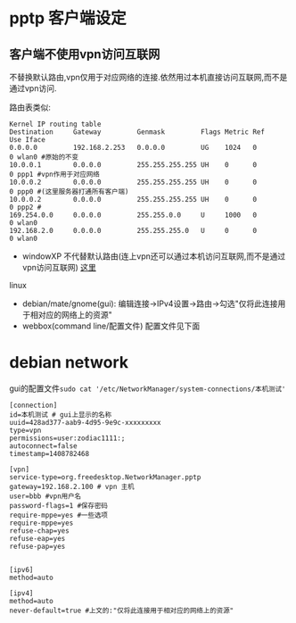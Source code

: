 # pptp 客户端设定

## 客户端不使用vpn访问互联网

不替换默认路由,vpn仅用于对应网络的连接.依然用过本机直接访问互联网,而不是通过vpn访问.

路由表类似:

```text
Kernel IP routing table
Destination     Gateway         Genmask         Flags Metric Ref    Use Iface
0.0.0.0         192.168.2.253   0.0.0.0         UG    1024   0        0 wlan0 #原始的不变
10.0.0.1        0.0.0.0         255.255.255.255 UH    0      0        0 ppp1 #vpn作用于对应网络
10.0.0.2        0.0.0.0         255.255.255.255 UH    0      0        0 ppp0 #(这里服务器打通所有客户端)
10.0.0.2        0.0.0.0         255.255.255.255 UH    0      0        0 ppp2 #
169.254.0.0     0.0.0.0         255.255.0.0     U     1000   0        0 wlan0
192.168.2.0     0.0.0.0         255.255.255.0   U     0      0        0 wlan0
```

* windowXP 不代替默认路由(连上vpn还可以通过本机访问互联网,而不是通过vpn访问互联网) [这里](http://service.tp-link.com.cn/detail_article_414.html)

linux

* debian/mate/gnome(gui): 编辑连接->IPv4设置->路由->勾选"仅将此连接用于相对应的网络上的资源"
* webbox(command line/配置文件) 配置文件见下面

# debian network

gui的配置文件`sudo cat '/etc/NetworkManager/system-connections/本机测试' `

```text
[connection]
id=本机测试 # gui上显示的名称
uuid=428ad377-aab9-4d95-9e9c-xxxxxxxxx
type=vpn
permissions=user:zodiac1111:;
autoconnect=false
timestamp=1408782468

[vpn]
service-type=org.freedesktop.NetworkManager.pptp
gateway=192.168.2.100 # vpn 主机
user=bbb #vpn用户名
password-flags=1 #保存密码
require-mppe=yes #一些选项
require-mppe=yes
refuse-chap=yes
refuse-eap=yes
refuse-pap=yes


[ipv6]
method=auto

[ipv4]
method=auto
never-default=true #上文的:"仅将此连接用于相对应的网络上的资源"

```